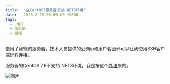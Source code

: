```yaml
---
title:  "在CentOS7服务器安装.NET8环境"
date:   2025-2-15 00:09:00 +0800
tags:
  - .NET
  - 服务器
  - 后端
---
```


借用了我爸的服务器，技术人员提供的公网ip和用户名密码可以让我使用SSH客户端远程连接。

服务器的CentOS 7.9不支持.NET8环境，我是按这个[办法](https://www.cnblogs.com/wintertone/p/18390382)来的。

![图片]({{site.baseurl}}/assets/images/20250215.png)